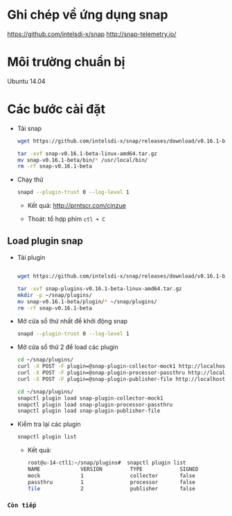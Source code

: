 # Ghi chép về ứng dụng snap 

https://github.com/intelsdi-x/snap
http://snap-telemetry.io/

# Môi trường chuẩn bị

Ubuntu 14.04

# Các bước cài đặt

- Tải snap

    ```sh
    wget https://github.com/intelsdi-x/snap/releases/download/v0.16.1-beta/snap-v0.16.1-beta-linux-amd64.tar.gz

    tar -xvf snap-v0.16.1-beta-linux-amd64.tar.gz
    mv snap-v0.16.1-beta/bin/* /usr/local/bin/
    rm -rf snap-v0.16.1-beta
    ```

- Chạy thử

    ```sh
    snapd --plugin-trust 0 --log-level 1
    ```


    - Kết quả: http://prntscr.com/cjnzue
    
    - Thoát: tổ hợp phím `ctl + C`
    

##  Load plugin snap

- Tải plugin 

    ```sh

    wget https://github.com/intelsdi-x/snap/releases/download/v0.16.1-beta/snap-plugins-v0.16.1-beta-linux-amd64.tar.gz

    tar -xvf snap-plugins-v0.16.1-beta-linux-amd64.tar.gz
    mkdir -p ~/snap/plugins/
    mv snap-v0.16.1-beta/plugin/* ~/snap/plugins/
    rm -rf snap-v0.16.1-beta
    ```

- Mở cửa sổ thứ nhất để khởi động snap 

    ```sh
    snapd --plugin-trust 0 --log-level 1
    ```

- Mở cửa sổ thứ 2 để load các plugin

    ```sh
    cd ~/snap/plugins/
    curl -X POST -F plugin=@snap-plugin-collector-mock1 http://localhost:8181/v1/plugins
    curl -X POST -F plugin=@snap-plugin-processor-passthru http://localhost:8181/v1/plugins
    curl -X POST -F plugin=@snap-plugin-publisher-file http://localhost:8181/v1/plugins
    ```


    ```sh
    cd ~/snap/plugins/
    snapctl plugin load snap-plugin-collector-mock1
    snapctl plugin load snap-plugin-processor-passthru
    snapctl plugin load snap-plugin-publisher-file
    ```

- Kiểm tra lại các plugin

    ```sh
    snapctl plugin list
    ```

    - Kết quả: 
    
        ```sh
        root@u-14-ctl1:~/snap/plugins#  snapctl plugin list
        NAME             VERSION         TYPE            SIGNED          STATUS          LOADED TIME
        mock             1               collector       false           loaded          Mon, 19 Sep 2016 11:53:27 ICT
        passthru         1               processor       false           loaded          Mon, 19 Sep 2016 11:53:44 ICT
        file             2               publisher       false           loaded          Mon, 19 Sep 2016 11:53:50 ICT
        ```

###  `Còn tiếp`